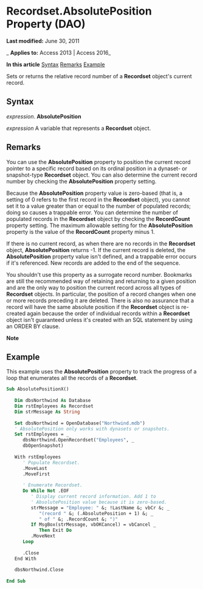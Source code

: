 
# Recordset.AbsolutePosition Property (DAO)

 **Last modified:** June 30, 2011

 _ **Applies to:** Access 2013 | Access 2016_

 **In this article**
[Syntax](#sectionSection0)
[Remarks](#sectionSection1)
[Example](#sectionSection2)


Sets or returns the relative record number of a  **Recordset** object's current record.

## Syntax
<a name="sectionSection0"> </a>

 _expression_. **AbsolutePosition**

 _expression_ A variable that represents a **Recordset** object.


## Remarks
<a name="sectionSection1"> </a>

You can use the  **AbsolutePosition** property to position the current record pointer to a specific record based on its ordinal position in a dynaset- or snapshot-type **Recordset** object. You can also determine the current record number by checking the **AbsolutePosition** property setting.

Because the  **AbsolutePosition** property value is zero-based (that is, a setting of 0 refers to the first record in the **Recordset** object), you cannot set it to a value greater than or equal to the number of populated records; doing so causes a trappable error. You can determine the number of populated records in the **Recordset** object by checking the **RecordCount** property setting. The maximum allowable setting for the **AbsolutePosition** property is the value of the **RecordCount** property minus 1.

If there is no current record, as when there are no records in the  **Recordset** object, **AbsolutePosition** returns -1. If the current record is deleted, the **AbsolutePosition** property value isn't defined, and a trappable error occurs if it's referenced. New records are added to the end of the sequence.

You shouldn't use this property as a surrogate record number. Bookmarks are still the recommended way of retaining and returning to a given position and are the only way to position the current record across all types of  **Recordset** objects. In particular, the position of a record changes when one or more records preceding it are deleted. There is also no assurance that a record will have the same absolute position if the **Recordset** object is re-created again because the order of individual records within a **Recordset** object isn't guaranteed unless it's created with an SQL statement by using an ORDER BY clause.


 **Note**  




## Example
<a name="sectionSection2"> </a>

This example uses the  **AbsolutePosition** property to track the progress of a loop that enumerates all the records of a **Recordset**.


```vb
Sub AbsolutePositionX() 
 
   Dim dbsNorthwind As Database 
   Dim rstEmployees As Recordset 
   Dim strMessage As String 
 
   Set dbsNorthwind = OpenDatabase("Northwind.mdb") 
   ' AbsolutePosition only works with dynasets or snapshots. 
   Set rstEmployees = _ 
      dbsNorthwind.OpenRecordset("Employees", _ 
      dbOpenSnapshot) 
 
   With rstEmployees 
      ' Populate Recordset. 
      .MoveLast 
      .MoveFirst 
 
      ' Enumerate Recordset. 
      Do While Not .EOF 
         ' Display current record information. Add 1 to  
         ' AbsolutePosition value because it is zero-based. 
         strMessage = "Employee: " &; !LastName &; vbCr &; _ 
            "(record " &; (.AbsolutePosition + 1) &; _ 
            " of " &; .RecordCount &; ")" 
         If MsgBox(strMessage, vbOKCancel) = vbCancel _ 
            Then Exit Do 
         .MoveNext 
      Loop 
 
      .Close 
   End With 
 
   dbsNorthwind.Close 
 
End Sub
```

